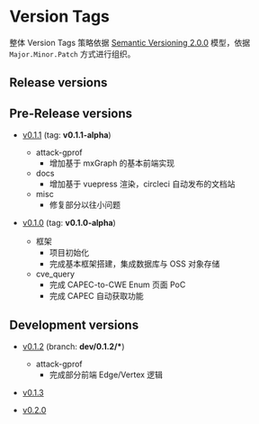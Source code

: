 # Version Tags

整体 Version Tags 策略依据 [Semantic Versioning 2.0.0](https://semver.org/) 模型，依据 `Major.Minor.Patch` 方式进行组织。

## Release versions

## Pre-Release versions

- [v0.1.1](https://github.com/cyw0ng/enigma/milestone/2) (tag: __v0.1.1-alpha__)
    - attack-gprof
        - 增加基于 mxGraph 的基本前端实现
    - docs
        - 增加基于 vuepress 渲染，circleci 自动发布的文档站
    - misc
        - 修复部分以往小问题

- [v0.1.0](https://github.com/cyw0ng/enigma/milestone/1) (tag: __v0.1.0-alpha__)
    - 框架
        - 项目初始化
        - 完成基本框架搭建，集成数据库与 OSS 对象存储
    - cve_query
        - 完成 CAPEC-to-CWE Enum 页面 PoC
        - 完成 CAPEC 自动获取功能

## Development versions

- [v0.1.2](https://github.com/cyw0ng/enigma/milestone/3) (branch: __dev/0.1.2/*__)
    - attack-gprof
        - 完成部分前端 Edge/Vertex 逻辑

- [v0.1.3](https://github.com/cyw0ng/enigma/milestone/4)
- [v0.2.0](https://github.com/cyw0ng/enigma/milestone/5)